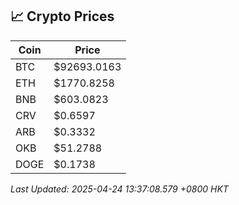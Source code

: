 ## 📈 Crypto Prices

| Coin | Price |
| ---- | ----- |
| BTC | $92693.0163 |
| ETH | $1770.8258 |
| BNB | $603.0823 |
| CRV | $0.6597 |
| ARB | $0.3332 |
| OKB | $51.2788 |
| DOGE | $0.1738 |

_Last Updated: 2025-04-24 13:37:08.579 +0800 HKT_